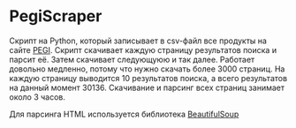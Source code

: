 # PegiScraper

Скрипт на Python, который записывает в csv-файл все продукты на сайте [PEGI](https://pegi.info). Скрипт скачивает 
каждую страницу результатов поиска и парсит её. Затем скачивает следующуюю и так далее. Работает довольно медленно, 
потому что нужно скачать более 3000 страниц. На каждую страницу выводится 10 результатов поиска, а всего результатов на 
данный момент 30136. Скачивание и парсинг всех страниц занимает около 3 часов.

Для парсинга HTML используется библиотека [BeautifulSoup](https://www.crummy.com/software/BeautifulSoup/)
